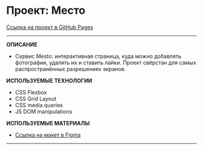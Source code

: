 # Проект: Место

[Cсылка на проект в GitHub Pages](https://m4rkelus.github.io/mesto "ссылка на GitHub Pages")

---

**ОПИСАНИЕ**

- Сервис Mesto: интерактивная страница, куда можно добавлять фотографии, удалять их и ставить лайки. Проект свёрстан для самых распространённых разрешениях экранов.

**ИСПОЛЬЗУЕМЫЕ ТЕХНОЛОГИИ**

- CSS Flexbox
- CSS Grid Layout
- CSS media queries
- JS DOM manipulations

**ИСПОЛЬЗУЕМЫЕ МАТЕРИАЛЫ**

- [Ссылка на макет в Figma](https://www.figma.com/file/2cn9N9jSkmxD84oJik7xL7/JavaScript.-Sprint-4?node-id=0%3A1)

---
